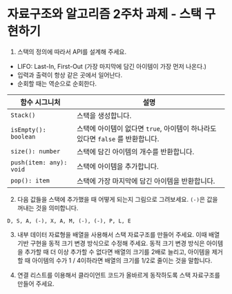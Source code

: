 # 자료구조와 알고리즘 2주차 과제 - 스택 구현하기

1. 스택의 정의에 따라서 API를 설계해 주세요.
 - LIFO: Last-In, First-Out (가장 마지막에 담긴 아이템이 가장 먼저 나온다.)
 - 입력과 출력이 항상 같은 곳에서 일어난다.
 - 순회할 때는 역순으로 순회한다.

| 함수 시그니처 | 설명 |
| ----------- | ----------- |
| `Stack()` | 스택을 생성합니다. |
| `isEmpty(): boolean` | 스택에 아이템이 없다면 `true`, 아이템이 하나라도 있다면 `false` 를 반환합니다. |
| `size(): number` | 스택에 담긴 아이템의 개수를 반환합니다. |
| `push(item: any): void` | 스택에 아이템을 추가합니다. |
| `pop(): item` | 스택에 가장 마지막에 담긴 아이템을 반환합니다. |


2. 다음 값들을 스택에 추가했을 때 어떻게 되는지 그림으로 그려보세요. `(-)`은 값을 꺼내는 것을 의미합니다.

```
D, S, A, (-), X, A, M, (-), (-), P, L, E
```

3. 내부 데이터 자료형을 배열을 사용해서 스택 자료구조를 만들어 주세요. 이때 배열
   기반 구현을 동적 크기 변경 방식으로 수정해 주세요. 동적 크기 변경 방식은
   아이템을 추가할 때 더 이상 추가할 수 없다면 배열의 크기를 2배로 늘리고,
   아이템을 제거할 때 아이템의 수가 1 / 4이하라면 배열의 크기를 1/2로 줄이는 것을 말합니다.

4. 연결 리스트를 이용해서 클라이언트 코드가 올바르게 동작하도록 스택 자료구조를 만들어 주세요.
